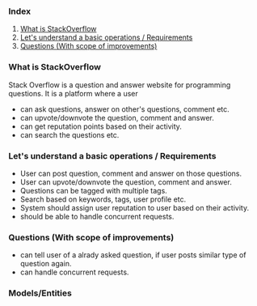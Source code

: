 ### Index
1. [What is StackOverflow](#what-is-stackoverflow)
2. [Let's understand a basic operations / Requirements](#lets-understand-a-basic-operations--requirements)
3. [Questions (With scope of improvements)](#questions-with-scope-of-improvements)



### What is StackOverflow
Stack Overflow is a question and answer website for programming questions. It is a platform where a user
- can ask questions, answer on other's questions, comment etc.
- can upvote/downvote the question, comment and answer.
- can get reputation points based on their activity.
- can search the questions etc.


### Let's understand a basic operations / Requirements
- User can post question, comment and answer on those questions.
- User can upvote/downvote the question, comment and answer.
- Questions can be tagged with multiple tags.
- Search based on keywords, tags, user profile etc.
- System should assign user reputation to user based on their activity.
- should be able to handle concurrent requests.

### Questions (With scope of improvements)
- can tell user of a alrady asked question, if user posts similar type of question again.
- can handle concurrent requests.


### Models/Entities
